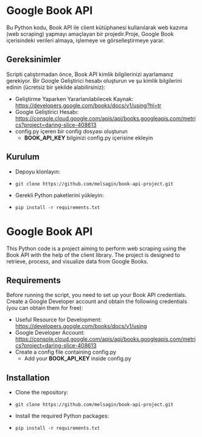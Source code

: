 # Google Book API
Bu Python kodu, Book API ile client kütüphanesi kullanılarak web kazıma (web scraping) yapmayı amaçlayan bir projedir.Proje, Google Book içerisindeki verileri almaya, işlemeye ve görselleştirmeye yarar.

## Gereksinimler
Scripti çalıştırmadan önce, Book API kimlik bilgilerinizi ayarlamanız gerekiyor. Bir Google Geliştirici hesabı oluşturun ve şu kimlik bilgilerini edinin (ücretsiz bir şekilde alabilirsiniz):

- Geliştirme Yaparken Yararlanılabilecek Kaynak: https://developers.google.com/books/docs/v1/using?hl=tr
- Google Geliştirici Hesabı: https://console.cloud.google.com/apis/api/books.googleapis.com/metrics?project=daring-slice-408613
- config.py içeren bir config dosyası oluşturun
    -  **BOOK_API_KEY** bilginizi config.py içerisine ekleyin

## Kurulum
* Depoyu klonlayın:
- `git clone https://github.com/melsagin/book-api-project.git`

* Gerekli Python paketlerini yükleyin:
- `pip install -r requirements.txt`

# Google Book API
This Python code is a project aiming to perform web scraping using the Book API with the help of the client library. The project is designed to retrieve, process, and visualize data from Google Books.

## Requirements
Before running the script, you need to set up your Book API credentials. Create a Google Developer account and obtain the following credentials (you can obtain them for free):

- Useful Resource for Development: https://developers.google.com/books/docs/v1/using
- Google Developer Account: https://console.cloud.google.com/apis/api/books.googleapis.com/metrics?project=daring-slice-408613
- Create a config file containing config.py
    - Add your **BOOK_API_KEY** inside config.py

## Installation
* Clone the repository:
- `git clone https://github.com/melsagin/book-api-project.git`
* Install the required Python packages:
- `pip install -r requirements.txt`